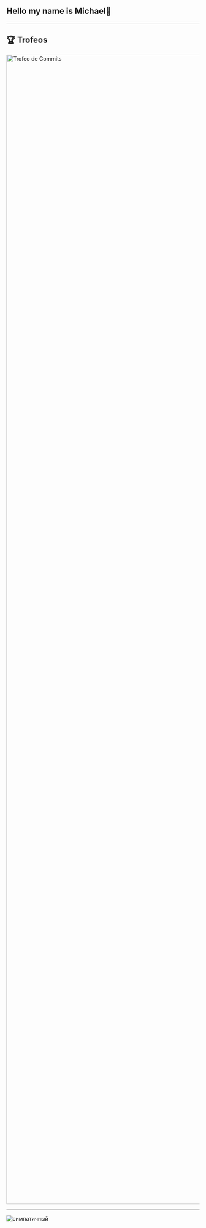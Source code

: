 ## Hello my name is Michael👋
---
## 🏆 Trofeos

<img src="https://github-profile-trophy.vercel.app/?username=Michaelsr&theme=darkhub" alt="Trofeo de Commits" width="3000" />

---
![симпатичный](https://m.media-amazon.com/images/I/618xjdhO3JL._AC_UF894,1000_QL80_.jpg)
